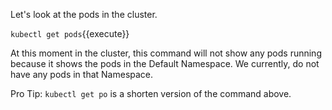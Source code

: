 Let's look at the pods in the cluster.

`kubectl get pods`{{execute}}

At this moment in the cluster, this command will not show any pods running because it shows the pods in the Default Namespace. We currently, do not have any pods in that Namespace.

Pro Tip: 
`kubectl get po` is a shorten version of the command above.